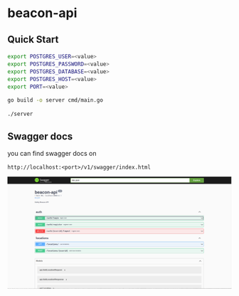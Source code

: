 # beacon-api


## Quick Start 

```bash
export POSTGRES_USER=<value>
export POSTGRES_PASSWORD=<value>
export POSTGRES_DATABASE=<value>
export POSTGRES_HOST=<value>
export PORT=<value>
```

```bash
go build -o server cmd/main.go
```

```bash
./server
```

## Swagger docs

you can find swagger docs on

```
http://localhost:<port>/v1/swagger/index.html
```

![swagger_docs](./swagger_docs.png)
